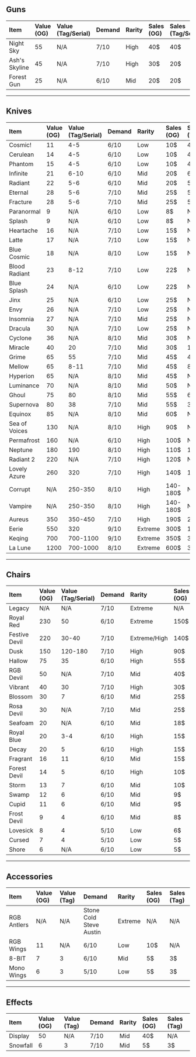 ## Guns

| Item           | Value (OG) | Value (Tag/Serial) | Demand | Rarity | Sales (OG) | Sales (Tag/Serial) |
| :------------- | :--------- | :----------------- | :----- | :----- | :--------- | :----------------- |
| Night Sky      | 55         | N/A                | 7/10   | High   | 40$        | 40$             |
| Ash's Skyline  | 45         | N/A                | 7/10   | High   | 30$        | 20$             |
| Forest Gun     | 25         | N/A                | 6/10   | Mid    | 20$        | 20$             |

---

## Knives

| Item           | Value (OG) | Value (Tag/Serial) | Demand | Rarity    | Sales (OG)    | Sales (Tag/Serial) |
| :------------- | :--------- | :----------------- | :----- | :-------- | :------------ | :----------------- |
| Cosmic!        | 11         | 4-5                | 6/10   | Low       | 10$           | 4$                 |
| Cerulean       | 14         | 4-5                | 6/10   | Low       | 10$           | 4$                 |
| Phantom        | 15         | 4-5                | 6/10   | Low       | 10$           | 4$                 |
| Infinite       | 21         | 6-10               | 6/10   | Mid       | 20$           | 6-8$               |
| Radiant        | 22         | 5-6                | 6/10   | Mid       | 20$           | 5$                 |
| Eternal        | 28         | 5-6                | 7/10   | Mid       | 25$           | 5$                 |
| Fracture       | 28         | 5-6                | 7/10   | Mid       | 25$           | 5$                 |
| Paranormal     | 9          | N/A                | 6/10   | Low       | 8$            | N/A                |
| Splash         | 9          | N/A                | 6/10   | Low       | 8$            | N/A                |
| Heartache      | 16         | N/A                | 7/10   | Low       | 15$           | N/A                |
| Latte          | 17         | N/A                | 7/10   | Low       | 15$           | N/A                |
| Blue Cosmic    | 18         | N/A                | 8/10   | Low       | 15$           | N/A                |
| Blood Radiant  | 23         | 8-12               | 7/10   | Low       | 22$           | N/A                |
| Blue Splash    | 24         | N/A                | 6/10   | Low       | 22$           | N/A                |
| Jinx           | 25         | N/A                | 6/10   | Low       | 25$           | N/A                |
| Envy           | 26         | N/A                | 7/10   | Low       | 25$           | N/A                |
| Insomnia       | 27         | N/A                | 7/10   | Mid       | 25$           | N/A                |
| Dracula        | 30         | N/A                | 7/10   | Low       | 25$           | N/A                |
| Cyclone        | 36         | N/A                | 8/10   | Mid       | 30$           | N/A                |
| Miracle        | 40         | 20                 | 7/10   | Mid       | 30$           | 15$                |
| Grime          | 65         | 55                 | 7/10   | Mid       | 45$           | 40$                |
| Mellow         | 65         | 8-11               | 7/10   | Mid       | 45$           | 8-10$              |
| Hyperion       | 65         | N/A                | 8/10   | Mid       | 45$           | N/A                |
| Luminance      | 70         | N/A                | 8/10   | Mid       | 50$           | N/A                |
| Ghoul          | 75         | 80                 | 8/10   | Mid       | 55$           | 60$                |
| Supernova      | 80         | 38                 | 7/10   | Mid       | 55$           | 30$                |
| Equinox        | 85         | N/A                | 8/10   | Mid       | 60$           | N/A                |
| Sea of Voices  | 130        | N/A                | 8/10   | High      | 90$           | N/A                |
| Permafrost     | 160        | N/A                | 6/10   | High      | 100$          | N/A                |
| Neptune        | 180        | 190                | 8/10   | High      | 110$          | 120$               |
| Radiant 2      | 220        | N/A                | 7/10   | High      | 120$          | N/A                |
| Lovely Azure   | 260        | 320                | 7/10   | High      | 140$          | 180$               |
| Corrupt        | N/A        | 250-350            | 8/10   | High      | 140-180$      | N/A                |
| Vampire        | N/A        | 250-350            | 8/10   | High      | 140-180$      | N/A                |
| Aureus         | 350        | 350-450            | 7/10   | High      | 190$          | 200-250$           |
| Eerie          | 550        | 320                | 9/10   | Extreme   | 300$          | 170$               |
| Keqing         | 700        | 700-1100           | 9/10   | Extreme   | 350$          | 350-550$           |
| La Lune        | 1200       | 700-1000           | 8/10   | Extreme   | 600$          | 350-500$           |

---

## Chairs

| Item           | Value (OG) | Value (Tag/Serial) | Demand | Rarity       | Sales (OG) | Sales (Tag/Serial) |
| :------------- | :--------- | :----------------- | :----- | :----------- | :--------- | :----------------- |
| Legacy         | N/A        | N/A                | 7/10   | Extreme      | N/A        | N/A                |
| Royal Red      | 230        | 50                 | 6/10   | Extreme      | 150$       | 40$                |
| Festive Devil  | 220        | 30-40              | 7/10   | Extreme/High | 140$       | 30$                |
| Dusk           | 150        | 120-180            | 7/10   | High         | 90$        | 70-100$            |
| Hallow         | 75         | 35                 | 6/10   | High         | 55$        | 30$                |
| RGB Devil      | 50         | N/A                | 7/10   | Mid          | 40$        | N/A                |
| Vibrant        | 40         | 30                 | 7/10   | High         | 30$        | 25$                |
| Blossom        | 30         | 7                  | 6/10   | Mid          | 25$        | 5$                 |
| Rosa Devil     | 30         | N/A                | 7/10   | Mid          | 25$        | N/A                |
| Seafoam        | 20         | N/A                | 6/10   | Mid          | 18$        | N/A                |
| Royal Blue     | 20         | 3-4                | 6/10   | High         | 15$        | 3$                 |
| Decay          | 20         | 5                  | 6/10   | High         | 15$        | 4$                 |
| Fragrant       | 16         | 11                 | 6/10   | Mid          | 15$        | 8$                 |
| Forest Devil   | 14         | 5                  | 6/10   | High         | 10$        | 5$                 |
| Storm          | 13         | 7                  | 6/10   | Mid          | 10$        | 6$                 |
| Swamp          | 12         | 6                  | 6/10   | Mid          | 9$         | 5$                 |
| Cupid          | 11         | 6                  | 6/10   | Mid          | 9$         | 5$                 |
| Frost Devil    | 9          | 4                  | 6/10   | Mid          | 8$         | 4$                 |
| Lovesick       | 8          | 4                  | 5/10   | Low          | 6$         | 4$                 |
| Cursed         | 7          | 4                  | 5/10   | Low          | 5$         | 3$                 |
| Shore          | 6          | N/A                | 6/10   | Low          | 5$         | N/A                |

---

## Accessories

| Item        | Value (OG) | Value (Tag) | Demand                  | Rarity    | Sales (OG) | Sales (Tag) |
| :---------- | :--------- | :---------- | :---------------------- | :-------- | :--------- | :---------- |
| RGB Antlers | N/A        | N/A         | Stone Cold Steve Austin | Extreme   | N/A        | N/A         |
| RGB Wings   | 11         | N/A         | 6/10                    | Low       | 10$        | N/A         |
| 8-BIT       | 7          | 3           | 6/10                    | Mid       | 5$         | 3$          |
| Mono Wings  | 6          | 3           | 5/10                    | Low       | 5$         | 3$          |

---

## Effects

| Item      | Value (OG) | Value (Tag) | Demand | Rarity | Sales (OG) | Sales (Tag) |
| :-------- | :--------- | :---------- | :----- | :----- | :--------- | :---------- |
| Display   | 50         | N/A         | 7/10   | Mid    | 40$        | N/A         |
| Snowfall  | 6          | 3           | 7/10   | Mid    | 5$         | 3$          |
